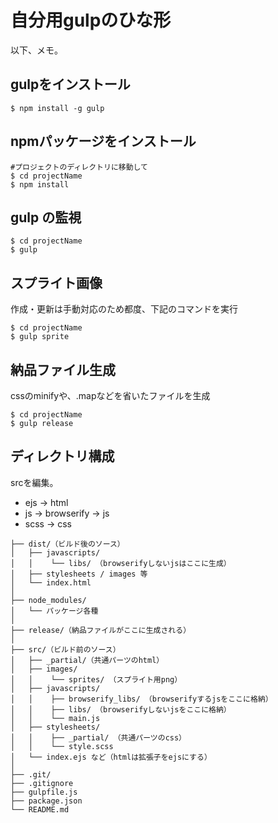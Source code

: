 # 自分用gulpのひな形

以下、メモ。

## gulpをインストール

```
$ npm install -g gulp
```

## npmパッケージをインストール

```
#プロジェクトのディレクトリに移動して
$ cd projectName
$ npm install
```

## gulp の監視

```
$ cd projectName
$ gulp
```

## スプライト画像

作成・更新は手動対応のため都度、下記のコマンドを実行

```
$ cd projectName
$ gulp sprite
```

## 納品ファイル生成

cssのminifyや、.mapなどを省いたファイルを生成

```
$ cd projectName
$ gulp release
```

## ディレクトリ構成

srcを編集。

+ ejs -> html
+ js -> browserify -> js
+ scss -> css

```
├── dist/（ビルド後のソース）
│   ├── javascripts/
│   │    └── libs/ （browserifyしないjsはここに生成）
│   ├── stylesheets / images 等
│   └── index.html
│
├── node_modules/
│   └── パッケージ各種
│
├── release/（納品ファイルがここに生成される）
│
├── src/（ビルド前のソース）
│   ├── _partial/（共通パーツのhtml）
│   ├── images/
│   │    └── sprites/ （スプライト用png）
│   ├── javascripts/
│   │    ├── browserify_libs/ （browserifyするjsをここに格納）
│   │    ├── libs/ （browserifyしないjsをここに格納）
│   │    └── main.js
│   ├── stylesheets/
│   │    ├── _partial/ （共通パーツのcss）
│   │    └── style.scss
│   └── index.ejs など（htmlは拡張子をejsにする）
│
├── .git/
├── .gitignore
├── gulpfile.js
├── package.json
└── README.md
```